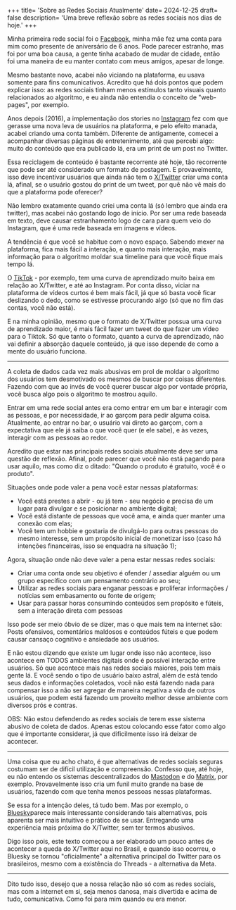 +++
title= 'Sobre as Redes Sociais Atualmente'
date= 2024-12-25
draft= false
description= 'Uma breve reflexão sobre as redes sociais nos dias de hoje.'
+++

Minha primeira rede social foi o [Facebook](https://www.facebook.com/), minha mãe fez uma conta para mim como presente de aniversário de 6 anos. Pode parecer estranho, mas foi por uma boa causa, a gente tinha acabado de mudar de cidade, então foi uma maneira de eu manter contato com meus amigos, apesar de longe.

Mesmo bastante novo, acabei não viciando na plataforma, eu usava somente para fins comunicativos. Acredito que há dois pontos que podem explicar isso: as redes sociais tinham menos estímulos tanto visuais quanto relacionados ao algoritmo, e eu ainda não entendia o conceito de "web-pages", por exemplo.

Anos depois (2016), a implementação dos stories no [Instagram](https://www.instagram.com/) fez com que gerasse uma nova leva de usuários na plataforma, e pelo efeito manada, acabei criando uma conta também. Diferente de antigamente, comecei a acompanhar diversas páginas de entretenimento, até que percebi algo: muito do conteúdo que era publicado lá, era um print de um post no Twitter.

Essa reciclagem de conteúdo é bastante recorrente até hoje, tão recorrente que pode ser até considerado um formato de postagem. E provavelmente, isso deve incentivar usuários que ainda não tem o [X/Twitter](https://www.x.com/) criar uma conta lá, afinal, se o usuário gostou do print de um tweet, por quê não vê mais do que a plataforma pode oferecer?

Não lembro exatamente quando criei uma conta lá (só lembro que ainda era twitter), mas acabei não gostando logo de início. Por ser uma rede baseada em texto, deve causar estranhamento logo de cara para quem veio do Instagram, que é uma rede baseada em imagens e vídeos.

A tendência é que você se habitue com o novo espaço. Sabendo mexer na plataforma, fica mais fácil a interação, e quanto mais interação, mais informação para o algoritmo moldar sua timeline para que você fique mais tempo lá.

O [TikTok](https://tiktok.com/) - por exemplo, tem uma curva de aprendizado muito baixa em relação ao X/Twitter, e até ao Instagram. Por conta disso, viciar na plataforma de vídeos curtos é bem mais fácil, já que só basta você ficar deslizando o dedo, como se estivesse procurando algo (só que no fim das contas, você não está).

E na minha opinião, mesmo que o formato de X/Twitter possua uma curva de aprendizado maior, é mais fácil fazer um tweet do que fazer um vídeo para o Tiktok. Só que tanto o formato, quanto a curva de aprendizado, não vai definir a absorção daquele conteúdo, já que isso depende de como a mente do usuário funciona.

---

A coleta de dados cada vez mais abusivas em prol de moldar o algoritmo dos usuários tem desmotivado os mesmos de buscar por coisas diferentes. Fazendo com que ao invés de você querer buscar algo por vontade própria, você busca algo pois o algoritmo te mostrou aquilo.

Entrar em uma rede social antes era como entrar em um bar e interagir com as pessoas, e por necessidade, ir ao garçom para pedir alguma coisa. Atualmente, ao entrar no bar, o usuário vai direto ao garçom, com a expectativa que ele já saiba o que você quer (e ele sabe), e às vezes, interagir com as pessoas ao redor.

Acredito que estar nas principais redes sociais atualmente deve ser uma questão de reflexão. Afinal, pode parecer que você não está pagando para usar aquilo, mas como diz o ditado: "Quando o produto é gratuito, você é o produto".

Situações onde pode valer a pena você estar nessas plataformas:
- Você está prestes a abrir - ou já tem - seu negócio e precisa de um lugar para divulgar e se posicionar no ambiente digital;
- Você está distante de pessoas que você ama, e ainda quer manter uma conexão com elas;
- Você tem um hobbie e gostaria de divulgá-lo para outras pessoas do mesmo interesse, sem um propósito inicial de monetizar isso (caso há intenções financeiras, isso se enquadra na situação 1);

Agora, situação onde não deve valer a pena estar nessas redes sociais:
- Criar uma conta onde seu objetivo é ofender / assediar alguém ou um grupo específico com um pensamento contrário ao seu;
- Utilizar as redes sociais para enganar pessoas e proliferar informações / notícias sem embasamento ou fonte de origem;
- Usar para passar horas consumindo conteúdos sem propósito e fúteis, sem a interação direta com pessoas

Isso pode ser meio óbvio de se dizer, mas o que mais tem na internet são: Posts ofensivos, comentários maldosos e conteúdos fúteis e que podem causar cansaço cognitivo e ansiedade aos usuários.

E não estou dizendo que existe um lugar onde isso não acontece, isso acontece em TODOS ambientes digitais onde é possível interação entre usuários. Só que acontece mais nas redes sociais maiores, pois tem mais gente lá. E você sendo o tipo de usuário baixo astral, além de está tendo seus dados e informações coletados, você não está fazendo nada para compensar isso a não ser agregar de maneira negativa a vida de outros usuários, que podem está fazendo um proveito melhor desse ambiente com diversos prós e contras.

OBS: Não estou defendendo as redes sociais de terem esse sistema abusivo de coleta de dados. Apenas estou colocando esse fator como algo que é importante considerar, já que dificilmente isso irá deixar de acontecer.

---

Uma coisa que eu acho chato, é que alternativas de redes sociais seguras costumam ser de difícil utilização e compreensão. Confesso que, até hoje, eu não entendo os sistemas descentralizados do [Mastodon](https://joinmastodon.org/pt-BR) e do [Matrix](https://matrix.org/), por exemplo. Provavelmente isso cria um funil muito grande na base de usuários, fazendo com que tenha menos pessoas nessas plataformas.

Se essa for a intenção deles, tá tudo bem. Mas por exemplo, o [Bluesky](https://bsky.app/)parece mais interessante considerando tais alternativas, pois aparenta ser mais intuitivo e prático de se usar. Entregando uma experiência mais próxima do X/Twitter, sem ter termos abusivos.

Digo isso pois, este texto começou a ser elaborado um pouco antes de acontecer a queda do X/Twitter aqui no Brasil, e quando isso ocorreu, o Bluesky se tornou "oficialmente" a alternativa principal do Twitter para os brasileiros, mesmo com a existência do Threads - a alternativa da Meta.

---
Dito tudo isso, desejo que a nossa relação não só com as redes sociais, mas com a internet em si, seja menos danosa, mais divertida e acima de tudo, comunicativa. Como foi para mim quando eu era menor.


